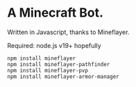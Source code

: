 # A Minecraft Bot.
Written in Javascript, thanks to Mineflayer.

Required:
node.js v19+ hopefully
```
npm install mineflayer
npm install mineflayer-pathfinder
npm install mineflayer-pvp
npm install mineflayer-armor-manager
```

